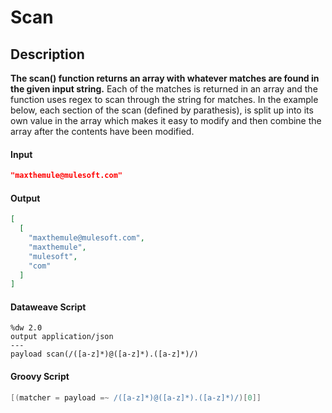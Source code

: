 # Scan

## Description

**The scan() function returns an array with whatever matches are found in the given input string.** Each of the matches is returned in an array and the function uses regex to scan through the string for matches. In the example below, each section of the scan (defined by parathesis), is split up into its own value in the array which makes it easy to modify and then combine the array after the contents have been modified.

#### Input
``` json
"maxthemule@mulesoft.com"
```
#### Output

``` json
[
  [
    "maxthemule@mulesoft.com",
    "maxthemule",
    "mulesoft",
    "com"
  ]
]
```

#### Dataweave Script

```
%dw 2.0
output application/json
---
payload scan(/([a-z]*)@([a-z]*).([a-z]*)/)
```

#### Groovy Script

```groovy
[(matcher = payload =~ /([a-z]*)@([a-z]*).([a-z]*)/)[0]]

```